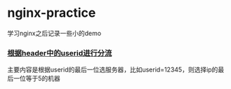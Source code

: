 # nginx-practice
学习nginx之后记录一些小的demo
### [根据header中的userid进行分流](https://github.com/TyroneRenekton/nginx-practice/blob/master/ngx_http_upstream_ip_hash_module.c)
主要内容是根据userid的最后一位选服务器，比如userid=12345，则选择ip的最后一位等于5的机器
